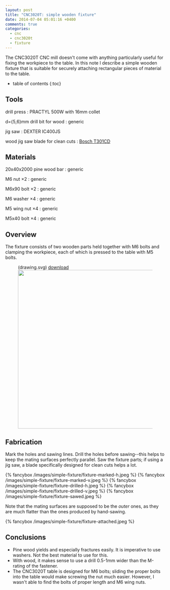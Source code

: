 ```yaml
---
layout: post
title: "CNC3020T: simple wooden fixture"
date: 2014-07-04 05:01:16 +0400
comments: true
categories:
  - cnc
  - cnc3020t
  - fixture
---
```


The CNC3020T CNC mill doesn't come with anything particularly useful for fixing the workpiece to the table. In this note I describe a simple wooden fixture that is suitable for securely attaching rectangular pieces of material to the table.

<!-- more -->

* table of contents
{:toc}

Tools
-----

drill press
: PRACTYL 500W with 16mm collet

d={5,6}mm drill bit for wood
: generic

jig saw
: DEXTER IC400JS

wood jig saw blade for clean cuts
: [Bosch T301CD](http://www.boschtools.com/Products/Accessories/Pages/BoschAccessoryDetail.aspx?pid=T301CD)

Materials
---------

20x40x2000 pine wood bar
: generic

M6 nut ×2
: generic

M6x90 bolt ×2
: generic

M6 washer ×4
: generic

M5 wing nut ×4
: generic

M5x40 bolt ×4
: generic

Overview
--------

The fixture consists of two wooden parts held together with M6 bolts and clamping the workpiece, each of which is pressed to the table with M5 bolts.

<figure class="code">
  <figcaption>
    <span>(drawing.svg)</span>
    <a href="/images/simple-fixture/drawing.svg">download</a>
  </figcaption>
  <img src="/images/simple-fixture/drawing.svg" width="500">
</figure>

Fabrication
-----------

Mark the holes and sawing lines. Drill the holes before sawing--this helps to keep the mating surfaces perfectly parallel. Saw the fixture parts; if using a jig saw, a blade specifically designed for clean cuts helps a lot.

{% fancybox /images/simple-fixture/fixture-marked-h.jpeg %}
{% fancybox /images/simple-fixture/fixture-marked-v.jpeg %}
{% fancybox /images/simple-fixture/fixture-drilled-h.jpeg %}
{% fancybox /images/simple-fixture/fixture-drilled-v.jpeg %}
{% fancybox /images/simple-fixture/fixture-sawed.jpeg %}

Note that the mating surfaces are supposed to be the *outer* ones, as they are much flatter than the ones produced by hand-sawing.

{% fancybox /images/simple-fixture/fixture-attached.jpeg %}

Conclusions
-----------

 * Pine wood yields and especially fractures easily. It is imperative to use washers. Not the best material to use for this.
 * With wood, it makes sense to use a drill 0.5-1mm wider than the M-rating of the fastener.
 * The CNC3020T table is designed for M6 bolts; sliding the proper bolts into the table would make screwing the nut much easier. However, I wasn't able to find the bolts of proper length and M6 wing nuts.
